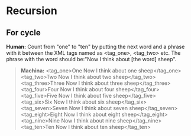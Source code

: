 # Recursion

## For cycle

**Human:** Count from "one" to "ten" by putting the next word and a phrase with it between the XML tags named as <tag_one>, <tag_two> etc. The phrase with the word should be:"Now I think about [the word] sheep".

> **Machina:** <tag_one>One Now I think about one sheep</tag_one>
<br><tag_two>Two Now I think about two sheep</tag_two>
<br><tag_three>Three Now I think about three sheep</tag_three>
<br><tag_four>Four Now I think about four sheep</tag_four>
<br><tag_five>Five Now I think about five sheep</tag_five>
<br><tag_six>Six Now I think about six sheep</tag_six>
<br><tag_seven>Seven Now I think about seven sheep</tag_seven>
<br><tag_eight>Eight Now I think about eight sheep</tag_eight>
<br><tag_nine>Nine Now I think about nine sheep</tag_nine>
<br><tag_ten>Ten Now I think about ten sheep</tag_ten>
